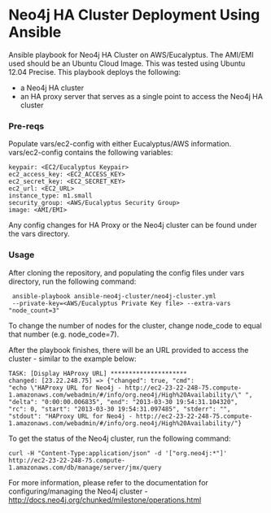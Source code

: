 Neo4j HA Cluster Deployment Using Ansible
=====================

Ansible playbook for Neo4j HA Cluster on AWS/Eucalyptus.  The AMI/EMI used should be an Ubuntu Cloud Image.  This was tested using Ubuntu 12.04 Precise.  This playbook deploys the following:

* a Neo4j HA cluster
* an HA proxy server that serves as a single point to access the Neo4j HA cluster

### Pre-reqs

Populate vars/ec2-config with either Eucalyptus/AWS information.  vars/ec2-config contains the following variables:

```
keypair: <EC2/Eucalyptus Keypair>
ec2_access_key: <EC2_ACCESS_KEY>
ec2_secret_key: <EC2_SECRET_KEY>
ec2_url: <EC2_URL>
instance_type: m1.small
security_group: <AWS/Eucalyptus Security Group>
image: <AMI/EMI>
```

Any config changes for HA Proxy or the Neo4j cluster can be found under the vars directory.  

### Usage

After cloning the repository, and populating the config files under vars directory, run the following command:

```
 ansible-playbook ansible-neo4j-cluster/neo4j-cluster.yml
 --private-key=<AWS/Eucalyptus Private Key file> --extra-vars "node_count=3"
```

To change the number of nodes for the cluster, change node_code to equal that number (e.g. node_code=7).  

After the playbook finishes, there will be an URL provided to access the cluster - similar to the example below:

```
TASK: [Display HAProxy URL] *********************
changed: [23.22.248.75] => {"changed": true, "cmd": 
"echo \"HAProxy URL for Neo4j - http://ec2-23-22-248-75.compute-1.amazonaws.com/webadmin/#/info/org.neo4j/High%20Availability/\" ", "delta": "0:00:00.006835", "end": "2013-03-30 19:54:31.104320", 
"rc": 0, "start": "2013-03-30 19:54:31.097485", "stderr": "", 
"stdout": "HAProxy URL for Neo4j - http://ec2-23-22-248-75.compute-1.amazonaws.com/webadmin/#/info/org.neo4j/High%20Availability/"}
```

To get the status of the Neo4j cluster, run the following command:

```
curl -H "Content-Type:application/json" -d '["org.neo4j:*"]' http://ec2-23-22-248-75.compute-1.amazonaws.com/db/manage/server/jmx/query
```

For more information, please refer to the documentation for configuring/managing the Neo4j cluster - http://docs.neo4j.org/chunked/milestone/operations.html
